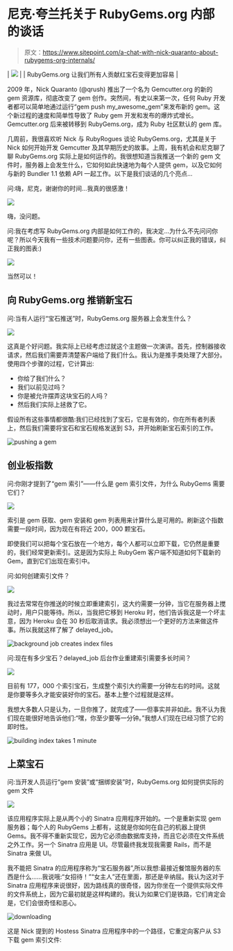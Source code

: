 # 尼克·夸兰托关于 RubyGems.org 内部的谈话

> 原文：<https://www.sitepoint.com/a-chat-with-nick-quaranto-about-rubygems-org-internals/>

| ![](img/1cbd17fe9497a1b5dc7e00384f797d6e.png) |
| RubyGems.org 让我们所有人贡献红宝石变得更加容易
 |

2009 年，Nick Quaranto (@qrush) 推出了一个名为 Gemcutter.org 的新的 gem 资源库，彻底改变了 gem 创作。突然间，有史以来第一次，任何 Ruby 开发者都可以简单地通过运行“gem push my_awesome_gem”来发布新的 gem。这个新过程的速度和简单性导致了 Ruby gem 开发和发布的爆炸式增长。Gemcutter.org 后来被转移到 RubyGems.org，成为 Ruby 社区默认的 gem 库。

几周前，我很喜欢听 Nick 与 RubyRogues 谈论 RubyGems.org，尤其是关于 Nick 如何开始开发 Gemcutter 及其早期历史的故事。上周，我有机会和尼克聊了聊 RubyGems.org 实际上是如何运作的。我很想知道当我推送一个新的 gem 文件时，服务器上会发生什么，它如何如此快速地为每个人提供 gem，以及它如何与新的 Bundler 1.1 依赖 API 一起工作。以下是我们谈话的几个亮点…

问:嗨，尼克，谢谢你的时间…我真的很感激！

![](img/03a4477d59730fd162d65fc2c998530d.png)

嗨，没问题。

问:我在考虑写 RubyGems.org 内部是如何工作的，我决定…为什么不先问问你呢？所以今天我有一些技术问题要问你，还有一些图表。你可以纠正我的错误，纠正我的图表:)

![](img/03a4477d59730fd162d65fc2c998530d.png)

当然可以！

## 向 RubyGems.org 推销新宝石

问:当有人运行“宝石推送”时，RubyGems.org 服务器上会发生什么？

![](img/03a4477d59730fd162d65fc2c998530d.png)

这真是个好问题。我实际上已经考虑过就这个主题做一次演讲。首先，控制器接收请求，然后我们需要弄清楚客户端给了我们什么。我认为是推手类处理了大部分。使用四个步骤的过程，它计算出:

*   你给了我们什么？
*   我们以前见过吗？
*   你是被允许摆弄这块宝石的人吗？
*   然后我们实际上拯救了它。

假设所有这些事情都很酷:我们已经找到了宝石，它是有效的，你在所有者列表上，然后我们需要将宝石和宝石规格发送到 S3，并开始刷新宝石索引的工作。

![pushing a gem](img/389af3ccd9d794fed4c17c2e72da6f9b.png)

## 创业板指数

问:你刚才提到了“gem 索引”——什么是 gem 索引文件，为什么 RubyGems 需要它们？

![](img/03a4477d59730fd162d65fc2c998530d.png)

索引是 gem 获取、gem 安装和 gem 列表用来计算什么是可用的。刷新这个指数需要一段时间，因为现在有将近 200，000 颗宝石。

即使我们可以把每个宝石放在一个地方，每个人都可以立即下载，它仍然是重要的，我们经常更新索引。这是因为实际上 RubyGem 客户端不知道如何下载新的 Gem，直到它们出现在索引中。

问:如何创建索引文件？

![](img/03a4477d59730fd162d65fc2c998530d.png)

我过去常常在你推送的时候立即重建索引，这大约需要一分钟，当它在服务器上搅动时，用户只能等待。所以，当我把它移到 Heroku 时，他们告诉我这是一个坏主意，因为 Heroku 会在 30 秒后取消请求。我必须想出一个更好的方法来做这件事。所以我就这样了解了 delayed_job。

![background job creates index files](img/b82dd184525a476ba993762bec9d67e2.png)

问:现在有多少宝石？delayed_job 后台作业重建索引需要多长时间？

![](img/03a4477d59730fd162d65fc2c998530d.png)

目前有 177，000 个索引宝石，生成整个索引大约需要一分钟左右的时间。这就是你要等多久才能安装好你的宝石。基本上整个过程就是这样。

我想大多数人只是认为，一旦你推了，就完成了——但事实并非如此。我不认为我们现在能很好地告诉他们:“嘿，你至少要等一分钟。”我想人们现在已经习惯了它的即时性。

![building index takes 1 minute](img/4f7d406d8dc38f9ab7d3d1e226a95f36.png)

## 上菜宝石

问:当开发人员运行“gem 安装”或“捆绑安装”时，RubyGems.org 如何提供实际的 gem 文件

![](img/03a4477d59730fd162d65fc2c998530d.png)

该应用程序实际上是从两个小的 Sinatra 应用程序开始的。一个是重新实现 gem 服务器；每个人的 RubyGems 上都有，这就是你如何在自己的机器上提供 Gems。我不得不重新实现它，因为它必须由数据库支持，而且它必须在文件系统之外工作。另一个 Sinatra 应用是 UI。尽管最终我发现我需要 Rails，而不是 Sinatra 来做 UI。

我不能把 Sinatra 的应用程序称为“宝石服务器”,所以我想:最接近餐馆服务器的东西是什么……我说哦:“女招待！”“女主人”还在里面，那还是辛纳屈。我认为这对于 Sinatra 应用程序来说很好，因为路线真的很奇怪，因为你坐在一个提供实际文件的文件系统上，因为它最初就是这样构建的。我认为如果它们是铁路，它们肯定会是，它们会很奇怪和恶心。

![downloading](img/ae88439404d1a45d73a254f010101fe6.png)

这是 Nick 提到的 Hostess Sinatra 应用程序中的一个路径，它重定向客户从 S3 下载 gem 索引文件: